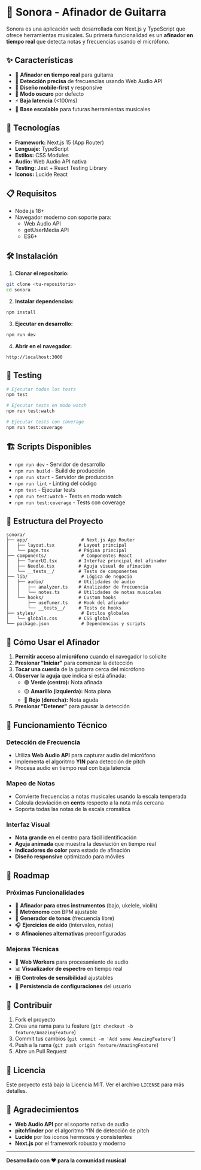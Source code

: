 # 🎵 Sonora - Afinador de Guitarra

Sonora es una aplicación web desarrollada con Next.js y TypeScript que ofrece herramientas musicales. Su primera funcionalidad es un **afinador en tiempo real** que detecta notas y frecuencias usando el micrófono.

## ✨ Características

- 🎸 **Afinador en tiempo real** para guitarra
- 🎯 **Detección precisa** de frecuencias usando Web Audio API
- 📱 **Diseño mobile-first** y responsive
- 🌙 **Modo oscuro** por defecto
- ⚡ **Baja latencia** (<100ms)
- 🔧 **Base escalable** para futuras herramientas musicales

## 🚀 Tecnologías

- **Framework:** Next.js 15 (App Router)
- **Lenguaje:** TypeScript
- **Estilos:** CSS Modules
- **Audio:** Web Audio API nativa
- **Testing:** Jest + React Testing Library
- **Iconos:** Lucide React

## 📋 Requisitos

- Node.js 18+
- Navegador moderno con soporte para:
  - Web Audio API
  - getUserMedia API
  - ES6+

## 🛠️ Instalación

1. **Clonar el repositorio:**

```bash
git clone <tu-repositorio>
cd sonora
```

2. **Instalar dependencias:**

```bash
npm install
```

3. **Ejecutar en desarrollo:**

```bash
npm run dev
```

4. **Abrir en el navegador:**

```
http://localhost:3000
```

## 🧪 Testing

```bash
# Ejecutar todos los tests
npm test

# Ejecutar tests en modo watch
npm run test:watch

# Ejecutar tests con coverage
npm run test:coverage
```

## 🏗️ Scripts Disponibles

- `npm run dev` - Servidor de desarrollo
- `npm run build` - Build de producción
- `npm run start` - Servidor de producción
- `npm run lint` - Linting del código
- `npm test` - Ejecutar tests
- `npm run test:watch` - Tests en modo watch
- `npm run test:coverage` - Tests con coverage

## 📁 Estructura del Proyecto

```
sonora/
├── app/                    # Next.js App Router
│   ├── layout.tsx         # Layout principal
│   └── page.tsx           # Página principal
├── components/             # Componentes React
│   ├── TunerUI.tsx        # Interfaz principal del afinador
│   ├── Needle.tsx         # Aguja visual de afinación
│   └── __tests__/         # Tests de componentes
├── lib/                    # Lógica de negocio
│   ├── audio/             # Utilidades de audio
│   │   ├── analyzer.ts    # Analizador de frecuencia
│   │   └── notes.ts       # Utilidades de notas musicales
│   └── hooks/             # Custom hooks
│       ├── useTuner.ts    # Hook del afinador
│       └── __tests__/     # Tests de hooks
├── styles/                 # Estilos globales
│   └── globals.css        # CSS global
└── package.json            # Dependencias y scripts
```

## 🎵 Cómo Usar el Afinador

1. **Permitir acceso al micrófono** cuando el navegador lo solicite
2. **Presionar "Iniciar"** para comenzar la detección
3. **Tocar una cuerda** de la guitarra cerca del micrófono
4. **Observar la aguja** que indica si está afinada:
   - 🟢 **Verde (centro):** Nota afinada
   - 🟡 **Amarillo (izquierda):** Nota plana
   - 🔴 **Rojo (derecha):** Nota aguda
5. **Presionar "Detener"** para pausar la detección

## 🔧 Funcionamiento Técnico

### Detección de Frecuencia

- Utiliza **Web Audio API** para capturar audio del micrófono
- Implementa el algoritmo **YIN** para detección de pitch
- Procesa audio en tiempo real con baja latencia

### Mapeo de Notas

- Convierte frecuencias a notas musicales usando la escala temperada
- Calcula desviación en **cents** respecto a la nota más cercana
- Soporta todas las notas de la escala cromática

### Interfaz Visual

- **Nota grande** en el centro para fácil identificación
- **Aguja animada** que muestra la desviación en tiempo real
- **Indicadores de color** para estado de afinación
- **Diseño responsive** optimizado para móviles

## 🚧 Roadmap

### Próximas Funcionalidades

- 🎯 **Afinador para otros instrumentos** (bajo, ukelele, violín)
- 🥁 **Metrónomo** con BPM ajustable
- 🎵 **Generador de tonos** (frecuencia libre)
- 🎧 **Ejercicios de oído** (intervalos, notas)
- ⚙️ **Afinaciones alternativas** preconfiguradas

### Mejoras Técnicas

- 🔄 **Web Workers** para procesamiento de audio
- 📊 **Visualizador de espectro** en tiempo real
- 🎛️ **Controles de sensibilidad** ajustables
- 💾 **Persistencia de configuraciones** del usuario

## 🤝 Contribuir

1. Fork el proyecto
2. Crea una rama para tu feature (`git checkout -b feature/AmazingFeature`)
3. Commit tus cambios (`git commit -m 'Add some AmazingFeature'`)
4. Push a la rama (`git push origin feature/AmazingFeature`)
5. Abre un Pull Request

## 📝 Licencia

Este proyecto está bajo la Licencia MIT. Ver el archivo `LICENSE` para más detalles.

## 🙏 Agradecimientos

- **Web Audio API** por el soporte nativo de audio
- **pitchfinder** por el algoritmo YIN de detección de pitch
- **Lucide** por los iconos hermosos y consistentes
- **Next.js** por el framework robusto y moderno

---

**Desarrollado con ❤️ para la comunidad musical**
